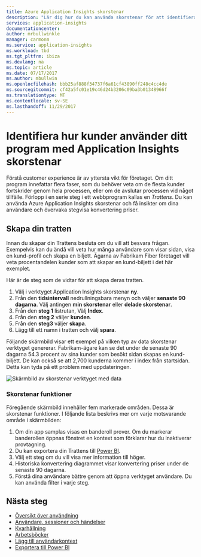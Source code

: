 ```yaml
---
title: Azure Application Insights skorstenar
description: "Lär dig hur du kan använda skorstenar för att identifiera hur kunder interagerar med programmet."
services: application-insights
documentationcenter: 
author: mrbullwinkle
manager: carmonm
ms.service: application-insights
ms.workload: tbd
ms.tgt_pltfrm: ibiza
ms.devlang: na
ms.topic: article
ms.date: 07/17/2017
ms.author: mbullwin
ms.openlocfilehash: bbb25af888f34737f6a61cf43890ff248c4cc4de
ms.sourcegitcommit: cf42a5fc01e19c46d24b3206c09ba3b01348966f
ms.translationtype: MT
ms.contentlocale: sv-SE
ms.lasthandoff: 11/29/2017
---
```

# <a name="discover-how-customers-are-using-your-application-with-application-insights-funnels"></a>Identifiera hur kunder använder ditt program med Application Insights skorstenar

Förstå customer experience är av yttersta vikt för företaget. Om ditt program innefattar flera faser, som du behöver veta om de flesta kunder fortskrider genom hela processen, eller om de avslutar processen vid något tillfälle. Förlopp i en serie steg i ett webbprogram kallas en *Trattens*. Du kan använda Azure Application Insights skorstenar och få insikter om dina användare och övervaka stegvisa konvertering priser. 

## <a name="create-your-funnel"></a>Skapa din tratten
Innan du skapar din Trattens besluta om du vill att besvara frågan. Exempelvis kan du ändå vill veta hur många användare som visar sidan, visa en kund-profil och skapa en biljett. Ägarna av Fabrikam Fiber företaget vill veta procentandelen kunder som att skapar en kund-biljett i det här exemplet.

Här är de steg som de vidtar för att skapa deras tratten.

1. Välj i verktyget Application Insights skorstenar **ny**.
1. Från den **tidsintervall** nedrullningsbara menyn och väljer **senaste 90 dagarna**. Välj antingen **min skorstenar** eller **delade skorstenar**.
1. Från den **steg 1** listrutan, Välj **Index**. 
1. Från den **steg 2** väljer **kunden**.
1. Från den **steg3** väljer **skapa**.
1. Lägg till ett namn i tratten och välj **spara**.

Följande skärmbild visar ett exempel på vilken typ av data skorstenar verktyget genererar. Fabrikam-ägare kan se det under de senaste 90 dagarna 54.3 procent av sina kunder som besökt sidan skapas en kund-biljett. De kan också se att 2,700 kunderna kommer i index från startsidan. Detta kan tyda på ett problem med uppdateringen.


![Skärmbild av skorstenar verktyget med data](./media/app-insights-understand-usage-patterns/funnel1.png)

### <a name="funnels-features"></a>Skorstenar funktioner
Föregående skärmbild innehåller fem markerade områden. Dessa är skorstenar funktioner. I följande lista beskrivs mer om varje motsvarande område i skärmbilden:
1. Om din app samplas visas en banderoll prover. Om du markerar banderollen öppnas fönstret en kontext som förklarar hur du inaktiverar provtagning. 
2. Du kan exportera din Trattens till [Power BI](app-insights-export-power-bi.md).
3. Välj ett steg om du vill visa mer information till höger. 
4. Historiska konvertering diagrammet visar konvertering priser under de senaste 90 dagarna. 
5. Förstå dina användare bättre genom att öppna verktyget användare. Du kan använda filter i varje steg. 

## <a name="next-steps"></a>Nästa steg
  * [Översikt över användning](app-insights-usage-overview.md)
  * [Användare, sessioner och händelser](app-insights-usage-segmentation.md)
  * [Kvarhållning](app-insights-usage-retention.md)
  * [Arbetsböcker](app-insights-usage-workbooks.md)
  * [Lägg till användarkontext](app-insights-usage-send-user-context.md)
  * [Exportera till Power BI](app-insights-export-power-bi.md)

